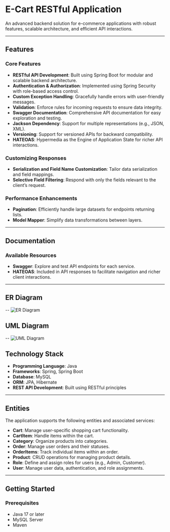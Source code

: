 # E-Cart RESTful Application  

An advanced backend solution for e-commerce applications with robust features, scalable architecture, and efficient API interactions.  

---

## Features  

### Core Features  
- **RESTful API Development**: Built using Spring Boot for modular and scalable backend architecture.  
- **Authentication & Authorization**: Implemented using Spring Security with role-based access control.  
- **Custom Exception Handling**: Gracefully handle errors with user-friendly messages.  
- **Validation**: Enforce rules for incoming requests to ensure data integrity.  
- **Swagger Documentation**: Comprehensive API documentation for easy exploration and testing.  
- **Jackson Dependency**: Support for multiple representations (e.g., JSON, XML).  
- **Versioning**: Support for versioned APIs for backward compatibility.  
- **HATEOAS**: Hypermedia as the Engine of Application State for richer API interactions.  

### Customizing Responses  
- **Serialization and Field Name Customization**: Tailor data serialization and field mappings.  
- **Selective Field Filtering**: Respond with only the fields relevant to the client’s request.  

### Performance Enhancements  
- **Pagination**: Efficiently handle large datasets for endpoints returning lists.  
- **Model Mapper**: Simplify data transformations between layers.  

---

## Documentation  

### Available Resources  
- **Swagger**: Explore and test API endpoints for each service.  
- **HATEOAS**: Included in API responses to facilitate navigation and richer client interactions.  

---

## ER Diagram
-- ![ER Diagram](file:///C:/Users/adity/Downloads/DALL%C2%B7E%202024-12-04%2013.57.58%20-%20A%20normal%20ER%20(Entity-Relationship)%20diagram%20for%20an%20e-commerce%20application,%20featuring%20entities%20and%20their%20relationships_%20_1.%20Entities_%20Cart,%20CartItem,%20Cat.webp)

## UML Diagram
-- ![UML Diagram](file:///C:/Users/adity/Downloads/DALL%C2%B7E%202024-12-04%2013.56.51%20-%20A%20clear%20and%20simplified%20UML%20class%20diagram%20for%20an%20e-commerce%20RESTful%20application%20showcasing%20entities_%20Cart,%20CartItem,%20Category,%20Order,%20OrderItems,%20Produ.webp)
## Technology Stack  

- **Programming Language**: Java  
- **Frameworks**: Spring, Spring Boot  
- **Database**: MySQL  
- **ORM**: JPA, Hibernate  
- **REST API Development**: Built using RESTful principles  

---

## Entities  

The application supports the following entities and associated services:  
- **Cart**: Manage user-specific shopping cart functionality.  
- **CartItem**: Handle items within the cart.  
- **Category**: Organize products into categories.  
- **Order**: Manage user orders and their statuses.  
- **OrderItems**: Track individual items within an order.  
- **Product**: CRUD operations for managing product details.  
- **Role**: Define and assign roles for users (e.g., Admin, Customer).  
- **User**: Manage user data, authentication, and role assignments.  

---

## Getting Started  

### Prerequisites  
- Java 17 or later  
- MySQL Server  
- Maven  

